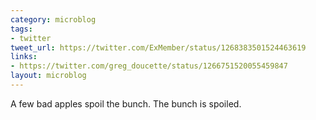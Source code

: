 ```yaml
---
category: microblog
tags:
- twitter
tweet_url: https://twitter.com/ExMember/status/1268383501524463619
links:
- https://twitter.com/greg_doucette/status/1266751520055459847
layout: microblog
---
```

A few bad apples spoil the bunch. The bunch is spoiled.
